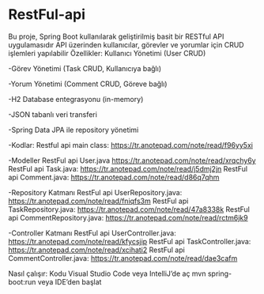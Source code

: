 # RestFul-api

Bu proje, Spring Boot kullanılarak geliştirilmiş basit bir RESTful API uygulamasıdır
API üzerinden kullanıcılar, görevler ve yorumlar için CRUD işlemleri yapılabilir
Özellikler:
 Kullanıcı Yönetimi (User CRUD)

 -Görev Yönetimi (Task CRUD, Kullanıcıya bağlı)

 -Yorum Yönetimi (Comment CRUD, Göreve bağlı)

 -H2 Database entegrasyonu (in-memory)

 -JSON tabanlı veri transferi

 -Spring Data JPA ile repository yönetimi

-Kodlar:
Restful api main class: https://tr.anotepad.com/note/read/f96yy5xi

-Modeller 
RestFul api User.java https://tr.anotepad.com/note/read/xrqchy6y
RestFul api Task.java: https://tr.anotepad.com/note/read/j5dmj2jn
RestFul api Comment.java: https://tr.anotepad.com/note/read/d86q7qhm

-Repository Katmanı
RestFul api UserRepository.java: https://tr.anotepad.com/note/read/fniqfs3m
RestFul api TaskRepository.java: https://tr.anotepad.com/note/read/47a8338k
RestFul api CommentRepository.java: https://tr.anotepad.com/note/read/rctm6jk9

-Controller Katmanı
RestFul api UserController.java: https://tr.anotepad.com/note/read/kfycsjip
RestFul api TaskController.java: https://tr.anotepad.com/note/read/xcihati2
RestFul api CommentController.java: https://tr.anotepad.com/note/read/dae3cafm

Nasıl çalışır: Kodu Visual Studio Code veya IntelliJ’de aç 
mvn spring-boot:run veya IDE’den başlat 
